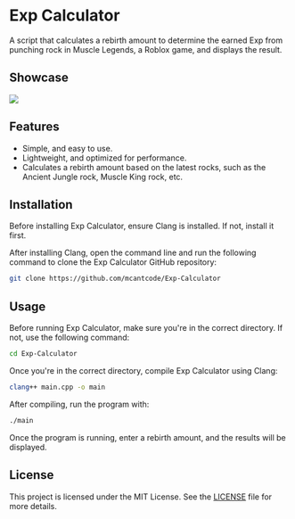 # Exp Calculator

A script that calculates a rebirth amount to determine the earned Exp from punching rock in Muscle Legends, a Roblox game, and displays the result.

## Showcase

![](https://i.ibb.co/0R83xmpf/Exp-Calculator-Showcase.jpg)

## Features

- Simple, and easy to use.
- Lightweight, and optimized for performance.
- Calculates a rebirth amount based on the latest rocks, such as the Ancient Jungle rock, Muscle King rock, etc.

## Installation

Before installing Exp Calculator, ensure Clang is installed. If not, install it first.

After installing Clang, open the command line and run the following command to clone the Exp Calculator GitHub repository:

```sh
git clone https://github.com/mcantcode/Exp-Calculator
```

## Usage

Before running Exp Calculator, make sure you're in the correct directory. If not, use the following command:

```sh
cd Exp-Calculator
```

Once you're in the correct directory, compile Exp Calculator using Clang:

```sh
clang++ main.cpp -o main
```

After compiling, run the program with:

```sh
./main
```

Once the program is running, enter a rebirth amount, and the results will be displayed.

## License

This project is licensed under the MIT License. See the [LICENSE](LICENSE) file for more details.
